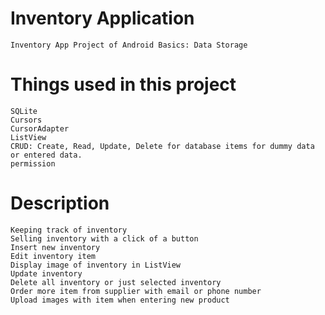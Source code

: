# Inventory Application
	Inventory App Project of Android Basics: Data Storage

# Things used in this project
	SQLite 
	Cursors
	CursorAdapter
	ListView
	CRUD: Create, Read, Update, Delete for database items for dummy data or entered data.
	permission

# Description
	Keeping track of inventory
	Selling inventory with a click of a button
	Insert new inventory
	Edit inventory item
	Display image of inventory in ListView
	Update inventory
	Delete all inventory or just selected inventory
	Order more item from supplier with email or phone number
	Upload images with item when entering new product
